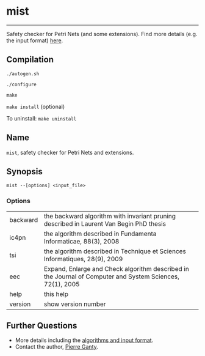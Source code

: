 # mist #

---

Safety checker for Petri Nets (and some extensions). Find more details (e.g.
the input format) [here][inputformat]. 

## Compilation ##

`./autogen.sh`

`./configure`

`make`

`make install` (optional)

To uninstall: `make uninstall`


## Name ##

`mist`, safety checker for Petri Nets and extensions.

## Synopsis ##

`mist --[options] <input_file>`

### Options ###

<table>
  <tr>
    <td>backward</td><td>the backward algorithm with invariant pruning described in Laurent Van Begin PhD thesis</td>
  </tr>
  <tr>
    <td>ic4pn</td><td>the algorithm described in Fundamenta Informaticae, 88(3), 2008</td>
  </tr>
  <tr>
    <td>tsi</td><td>the algorithm described in Technique et Sciences Informatiques, 28(9), 2009</td>
  </tr>
  <tr>
    <td>eec</td><td> Expand, Enlarge and Check algorithm described in the
 Journal of Computer and System Sciences, 72(1), 2005</td>
  </tr>
  <tr>
    <td>help</td><td>this help</td>
  </tr>
  <tr>
    <td>version</td><td>show version number</td>
  </tr>
</table>
 
## Further Questions ##

* More details including the [algorithms and input format][inputformat].
* Contact the author, [Pierre Ganty][email].

[homepage]:http://software.imdea.org/people/pierre.ganty/index.html
[inputformat]:http://software.imdea.org/~pierreganty/ist.html
[email]:mailto:pierreganty@gmail.com
